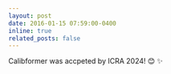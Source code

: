 ```yaml
---
layout: post
date: 2016-01-15 07:59:00-0400
inline: true
related_posts: false
---
```

Calibformer was accpeted by ICRA 2024! 😊 ✨

